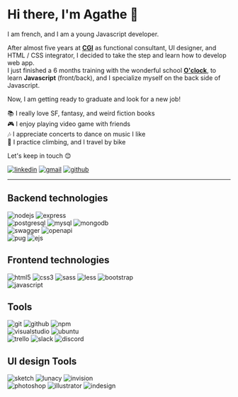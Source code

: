 # Hi there, I'm Agathe 👋

I am french, and I am a young Javascript developer.

After almost five years at **[CGI](https://www.cgi.com/france/fr-fr)** as functional consultant, UI designer, and HTML / CSS integrator, I decided to take the step and learn how to develop web app.  
I just finished a 6 months training with the wonderful school **[O'clock](https://oclock.io/)**, to learn **Javascript** (front/back), and I specialize myself on the back side of Javascript.

Now, I am getting ready to graduate and look for a new job!

📚 I really love SF, fantasy, and weird fiction books  
🎮 I enjoy playing video game with friends  
🎶 I appreciate concerts to dance on music I like  
💪 I practice climbing, and I travel by bike

Let's keep in touch 😊

[![linkedin](https://img.shields.io/badge/Gmail-EA4335?style=for-the-badge&logo=Gmail&logoColor=ffffff)](mailto:ponsagathe37@gmail.com)
[![gmail](https://img.shields.io/badge/LinkedIn-0A66C2?style=for-the-badge&logo=LinkedIn&logoColor=ffffff)](https://www.linkedin.com/in/agathe-pons-81ab66a5/)
[![github](https://img.shields.io/badge/GitHub-000000?style=for-the-badge&logo=GitHub&logoColor=ffffff)](https://github.com/AgathePons)

--------------------

## Backend technologies

![nodejs](https://img.shields.io/badge/Node.js-339933?style=for-the-badge&logo=Node.js&logoColor=ffffff)
![express](https://img.shields.io/badge/Express-000000?style=for-the-badge&logo=Express&logoColor=ffffff)  
![postgresql](https://img.shields.io/badge/PostgreSQL-4169E1?style=for-the-badge&logo=PostgreSQL&logoColor=ffffff)
![mysql](https://img.shields.io/badge/MySQL-4479A1?style=for-the-badge&logo=MySQL&logoColor=ffffff)
![mongodb](https://img.shields.io/badge/MongoDB-47A248?style=for-the-badge&logo=MongoDB&logoColor=ffffff)  
![swagger](https://img.shields.io/badge/Swagger-85EA2D?style=for-the-badge&logo=Swagger&logoColor=000000)
![openapi](https://img.shields.io/badge/OpenAPI-6BA539?style=for-the-badge&logo=OpenAPIInitiative&logoColor=ffffff)  
![pug](https://img.shields.io/badge/Pug-A86454?style=for-the-badge&logo=Pug&logoColor=ffffff)
![ejs](https://img.shields.io/badge/<%&nbsp;EJS-90a93a?style=for-the-badge&logoColor=ffffff)

## Frontend technologies

![html5](https://img.shields.io/badge/HTML5-E34F26?style=for-the-badge&logo=HTML5&logoColor=ffffff)
![css3](https://img.shields.io/badge/CSS3-1572B6?style=for-the-badge&logo=CSS3&logoColor=ffffff)
![sass](https://img.shields.io/badge/Sass-CC6699?style=for-the-badge&logo=Sass&logoColor=ffffff)
![less](https://img.shields.io/badge/Less-1D365D?style=for-the-badge&logo=Less&logoColor=ffffff)
![bootstrap](https://img.shields.io/badge/Bootstrap-7952B3?style=for-the-badge&logo=Bootstrap&logoColor=ffffff)  
![javascript](https://img.shields.io/badge/JavaScript-F7DF1E?style=for-the-badge&logo=JavaScript&logoColor=000000)

## Tools

![git](https://img.shields.io/badge/Git-F05032?style=for-the-badge&logo=Git&logoColor=ffffff)
![github](https://img.shields.io/badge/GitHub-181717?style=for-the-badge&logo=GitHub&logoColor=ffffff)
![npm](https://img.shields.io/badge/npm-CB3837?style=for-the-badge&logo=npm&logoColor=ffffff)  
![visualstudio](https://img.shields.io/badge/Visual&nbsp;Studio&nbsp;Code-007ACC?style=for-the-badge&logo=VisualStudioCode&logoColor=ffffff)
![ubuntu](https://img.shields.io/badge/Ubuntu-E95420?style=for-the-badge&logo=Ubuntu&logoColor=ffffff)  
![trello](https://img.shields.io/badge/Trello-0052CC?style=for-the-badge&logo=Trello&logoColor=ffffff)
![slack](https://img.shields.io/badge/Slack-4A154B?style=for-the-badge&logo=Slack&logoColor=ffffff)
![discord](https://img.shields.io/badge/Discord-5865F2?style=for-the-badge&logo=Discord&logoColor=ffffff)

## UI design Tools

![sketch](https://img.shields.io/badge/Sketch-F7B500?style=for-the-badge&logo=Sketch&logoColor=333333)
![lunacy](https://img.shields.io/badge/Lunacy-179DE3?style=for-the-badge&logo=Lunacy&logoColor=ffffff)
![invision](https://img.shields.io/badge/InVision-FF3366?style=for-the-badge&logo=InVision&logoColor=ffffff)  
![photoshop](https://img.shields.io/badge/Adobe&nbsp;Photoshop-31A8FF?style=for-the-badge&logo=AdobePhotoshop&logoColor=ffffff)
![illustrator](https://img.shields.io/badge/Adobe&nbsp;Illustrator-FF9A00?style=for-the-badge&logo=AdobeIllustrator&logoColor=ffffff)
![indesign](https://img.shields.io/badge/Adobe&nbsp;InDesign-FF3366?style=for-the-badge&logo=AdobeInDesign&logoColor=ffffff)

<!--
**AgathePons/AgathePons** is a ✨ _special_ ✨ repository because its `README.md` (this file) appears on your GitHub profile.

Here are some ideas to get you started:

- 🔭 I’m currently working on ...
- 🌱 I’m currently learning ...
- 👯 I’m looking to collaborate on ...
- 🤔 I’m looking for help with ...
- 💬 Ask me about ...
- 📫 How to reach me: ...
- 😄 Pronouns: ...
- ⚡ Fun fact: ...
-->
